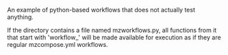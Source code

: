 An example of python-based workflows that does not actually test anything.

If the directory contains a file named mzworkflows.py, all functions
from it that start with 'workflow_' will be made available for execution
as if they are regular mzcompose.yml workflows.
